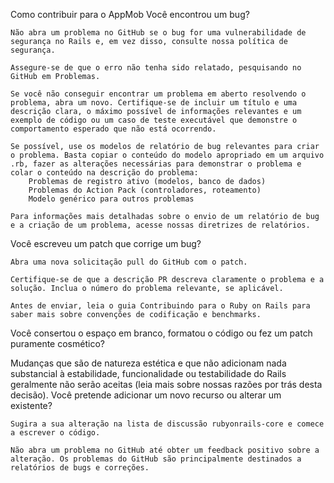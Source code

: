Como contribuir para o AppMob
Você encontrou um bug?

    Não abra um problema no GitHub se o bug for uma vulnerabilidade de segurança no Rails e, em vez disso, consulte nossa política de segurança.

    Assegure-se de que o erro não tenha sido relatado, pesquisando no GitHub em Problemas.

    Se você não conseguir encontrar um problema em aberto resolvendo o problema, abra um novo. Certifique-se de incluir um título e uma descrição clara, o máximo possível de informações relevantes e um exemplo de código ou um caso de teste executável que demonstre o comportamento esperado que não está ocorrendo.

    Se possível, use os modelos de relatório de bug relevantes para criar o problema. Basta copiar o conteúdo do modelo apropriado em um arquivo .rb, fazer as alterações necessárias para demonstrar o problema e colar o conteúdo na descrição do problema:
        Problemas de registro ativo (modelos, banco de dados)
        Problemas do Action Pack (controladores, roteamento)
        Modelo genérico para outros problemas

    Para informações mais detalhadas sobre o envio de um relatório de bug e a criação de um problema, acesse nossas diretrizes de relatórios.

Você escreveu um patch que corrige um bug?

    Abra uma nova solicitação pull do GitHub com o patch.

    Certifique-se de que a descrição PR descreva claramente o problema e a solução. Inclua o número do problema relevante, se aplicável.

    Antes de enviar, leia o guia Contribuindo para o Ruby on Rails para saber mais sobre convenções de codificação e benchmarks.

Você consertou o espaço em branco, formatou o código ou fez um patch puramente cosmético?

Mudanças que são de natureza estética e que não adicionam nada substancial à estabilidade, funcionalidade ou testabilidade do Rails geralmente não serão aceitas (leia mais sobre nossas razões por trás desta decisão).
Você pretende adicionar um novo recurso ou alterar um existente?

    Sugira a sua alteração na lista de discussão rubyonrails-core e comece a escrever o código.

    Não abra um problema no GitHub até obter um feedback positivo sobre a alteração. Os problemas do GitHub são principalmente destinados a relatórios de bugs e correções.
